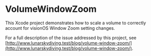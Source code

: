 # VolumeWindowZoom

This Xcode project demonstrates how to scale a volume to correctly account for
visionOS Window Zoom setting changes.

For a full description of the issue addressed by this project, see 
[http://www.lunarskydiving.test/blog/volume-window-zoom/](http://www.lunarskydiving.test/blog/volume-window-zoom/).
